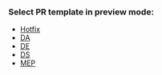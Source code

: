 ### Select PR template in preview mode:
* [Hotfix](?expand=1&template=Hotfix_template.md)
* [DA](?expand=1&template=DA_ticket_template.md)
* [DE](?expand=1&template=DE_ticket_template.md)
* [DS](?expand=1&template=DS_ticket_template.md)
* [MEP](?expand=1&template=MEP_template.md)



<!-- Markdown tips:

To tick boxe replace [ ] with [x]

 -->


 <!-- 
TO DO: check with repo admin : [https://passculture.atlassian.net/browse/PC-<num>](https://docs.github.com/en/repositories/managing-your-repositorys-settings-and-features/managing-repository-settings/configuring-autolinks-to-reference-external-resources)

JIRA-replace_with_ticket_number

[Notion-link](paste within parenthesis) 
-->
